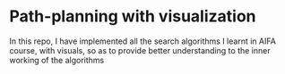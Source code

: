 # Path-planning with visualization
 In this repo, I have implemented all the search algorithms I learnt in AIFA course, with visuals, so as to provide better understanding to the inner working of the algorithms
